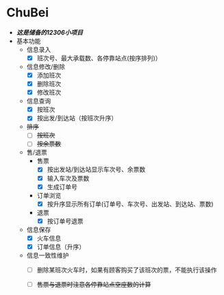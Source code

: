 # ChuBei
- ***这是储备的12306小项目***
- 基本功能
  - 信息录入
    - [x] 班次号、最大承载数、各停靠站点(按序排列)）
  - 信息修改/删除
    - [x] 添加班次
    - [x] 删除班次
    - [x] 修改班次
  - 信息查询
    - [x] 按班次
    - [x] 按出发/到达站（按班次升序）
  - ~~排序~~
    - [ ] ~~按班次~~
    - [ ] ~~按余票数~~
  - 售/退票
    - 售票
      - [x] 按出发站/到达站显示车次号、余票数
      - [x] 输入车次及票数
      - [x] 生成订单号
    - 订单浏览
      - [x] 按升序显示所有订单(订单号、车次号、出发站、到达站、票数)
    - 退票
      - [x] 按订单号退票
   - 信息保存
     - [x] 火车信息
     - [x] 订单信息（升序）
   - 信息一致性维护
     - [ ] 删除某班次火车时，如果有顾客购买了该班次的票，不能执行该操作
     - [ ] ~~售票与退票时注意各停靠站点空座数的计算~~


